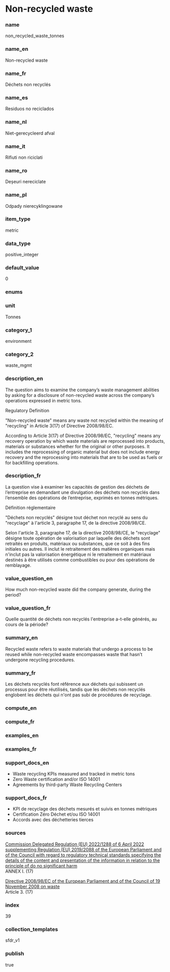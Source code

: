 # Non-recycled waste

### name

non_recycled_waste_tonnes

### name_en

Non-recycled waste

### name_fr

Déchets non recyclés

### name_es

Residuos no reciclados

### name_nl

Niet-gerecycleerd afval

### name_it

Rifiuti non riciclati

### name_ro

Deșeuri nereciclate

### name_pl

Odpady nierecyklingowane

### item_type

metric

### data_type

positive_integer

### default_value

0

### enums



### unit

Tonnes

### category_1

environment

### category_2

waste_mgmt

### description_en


The question aims to examine the company’s waste management abilities by asking for a disclosure of
non-recycled waste across the company’s operations expressed in metric tons.

Regulatory Definition

"Non-recycled waste" means any waste not recycled within the meaning of "recycling" in Article
3(17) of Directive 2008/98/EC.

According to Article 3(17) of Directive 2008/98/EC, "recycling" means any recovery operation by
which waste materials are reprocessed into products, materials or substances whether for the
original or other purposes. It includes the reprocessing of organic material but does not include
energy recovery and the reprocessing into materials that are to be used as fuels or for backfilling
operations.


### description_fr

La question vise à examiner les capacités de gestion des déchets de l’entreprise en demandant une
divulgation des déchets non recyclés dans l’ensemble des opérations de l’entreprise, exprimés en
tonnes métriques.

Définition réglementaire

"Déchets non recyclés" désigne tout déchet non recyclé au sens du "recyclage" à l'article 3,
paragraphe 17, de la directive 2008/98/CE.

Selon l'article 3, paragraphe 17, de la directive 2008/98/CE, le "recyclage" désigne toute opération
de valorisation par laquelle des déchets sont retraités en produits, matériaux ou substances, que
ce soit à des fins initiales ou autres. Il inclut le retraitement des matières organiques mais
n'inclut pas la valorisation énergétique ni le retraitement en matériaux destinés à être utilisés
comme combustibles ou pour des opérations de remblayage.


### value_question_en

How much non-recycled waste did the company generate, during the period?

### value_question_fr

Quelle quantité de déchets non recyclés l'entreprise a-t-elle générés,
au cours de la période?

### summary_en

Recycled waste refers to waste materials that undergo a process to be reused while non-recycled
waste encompasses waste that hasn’t undergone recycling procedures. 

### summary_fr

Les déchets recyclés font référence aux déchets qui subissent un processus pour être réutilisés,
tandis que les déchets non recyclés englobent les déchets qui n'ont pas subi de procédures de
recyclage.

### compute_en



### compute_fr



### examples_en


### examples_fr



### support_docs_en

- Waste recycling KPIs measured and tracked in metric tons
- Zero Waste certification and/or ISO 14001
- Agreements by third-party Waste Recycling Centers


### support_docs_fr

- KPI de recyclage des déchets mesurés et suivis en tonnes métriques
- Certification Zéro Déchet et/ou ISO 14001
- Accords avec des déchetteries tierces

### sources

[Commission Delegated Regulation (EU) 2022/1288 of 6 April 2022 supplementing Regulation (EU)
2019/2088 of the European Parliament and of the Council with regard to regulatory technical
standards specifying the details of the content and presentation of the information in relation
to the principle of do no significant harm](https://eur-lex.europa.eu/legal-content/EN/TXT/?uri=CELEX%3A02022R1288-20220725)  
ANNEX I. (17)  

[Directive 2008/98/EC of the European Parliament and of the Council of 19 November 2008 on waste](https://eur-lex.europa.eu/legal-content/EN/TXT/?uri=CELEX%3A02008L0098-20180705)  
Article 3. (17)

            
### index

39

### collection_templates

sfdr_v1

### publish

true
